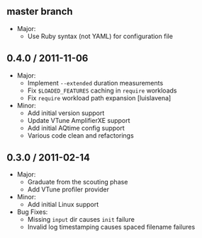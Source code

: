## master branch
  * Major:
    * Use Ruby syntax (not YAML) for configuration file

## 0.4.0 / 2011-11-06
  * Major:
    * Implement `--extended` duration measurements
    * Fix `$LOADED_FEATURES` caching in `require` workloads
    * Fix `require` workload path expansion [luislavena]
  * Minor:
    * Add initial version support
    * Update VTune AmplifierXE support
    * Add initial AQtime config support
    * Various code clean and refactorings

## 0.3.0 / 2011-02-14
  * Major:
    * Graduate from the scouting phase
    * Add VTune profiler provider
  * Minor:
    * Add initial Linux support
  * Bug Fixes:
    * Missing `input` dir causes `init` failure
    * Invalid log timestamping causes spaced filename failures
